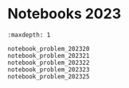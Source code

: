 # Notebooks 2023

```{toctree}
:maxdepth: 1

notebook_problem_202320
notebook_problem_202321
notebook_problem_202322
notebook_problem_202323
notebook_problem_202325
```
